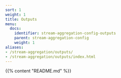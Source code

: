 ```yaml
---
sort: 1
weight: 1
title: Outputs
menu:
  docs:
    identifier: stream-aggregation-config-outputs
    parent: stream-aggregation-config
    weight: 1
aliases:
- /stream-aggregation/outputs/
- /stream-aggregation/outputs/index.html
---
```

{{% content "README.md" %}}
